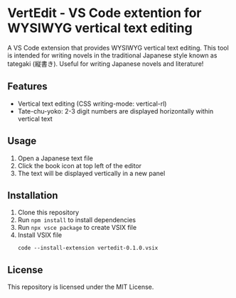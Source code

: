 # VertEdit - VS Code extention for WYSIWYG vertical text editing

A VS Code extension that provides WYSIWYG vertical text editing.
This tool is intended for writing novels in the traditional Japanese style known as tategaki (縦書き).
Useful for writing Japanese novels and literature!

## Features
- Vertical text editing (CSS writing-mode: vertical-rl)
- Tate-chu-yoko: 2-3 digit numbers are displayed horizontally within vertical text

## Usage
1. Open a Japanese text file
2. Click the book icon at top left of the editor
3. The text will be displayed vertically in a new panel

## Installation
1. Clone this repository
2. Run `npm install` to install dependencies
3. Run `npx vsce package` to create VSIX file
4. Install VSIX file
    ```
    code --install-extension vertedit-0.1.0.vsix
    ```

## License
This repository is licensed under the MIT License.